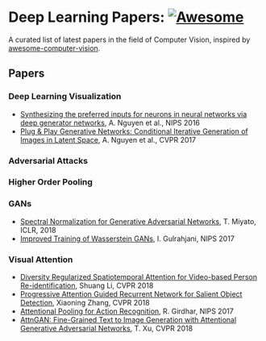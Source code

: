 
# Deep Learning Papers: [![Awesome](https://cdn.rawgit.com/sindresorhus/awesome/d7305f38d29fed78fa85652e3a63e154dd8e8829/media/badge.svg)](https://github.com/KKNakka92/Deep-Learning-Papers)
A curated list of latest papers in the field of Computer Vision, inspired by [awesome-computer-vision](https://github.com/jbhuang0604/awesome-computer-vision).




## Papers

### Deep Learning Visualization
 * [Synthesizing the preferred inputs for neurons in neural networks via deep generator networks](https://arxiv.org/abs/1605.09304), A. Nguyen et al., NIPS 2016
 * [Plug & Play Generative Networks: Conditional Iterative Generation of Images in Latent Space]( https://arxiv.org/abs/1612.00005), A. Nguyen et al., CVPR 2017



### Adversarial Attacks



### Higher Order Pooling



### GANs
* [Spectral Normalization for Generative Adversarial Networks](https://openreview.net/forum?id=B1QRgziT-), T. Miyato, ICLR, 2018
* [Improved Training of Wasserstein GANs](https://arxiv.org/abs/1704.00028), I. Gulrahjani, NIPS 2017



### Visual Attention
* [Diversity Regularized Spatiotemporal Attention for Video-based Person Re-identification](http://openaccess.thecvf.com/content_cvpr_2018/papers/Li_Diversity_Regularized_Spatiotemporal_CVPR_2018_paper.pdf), Shuang Li, CVPR 2018
* [Progressive Attention Guided Recurrent Network for Salient Object Detection](http://openaccess.thecvf.com/content_cvpr_2018/papers/Zhang_Progressive_Attention_Guided_CVPR_2018_paper.pdf), Xiaoning Zhang, CVPR 2018
* [Attentional Pooling for Action Recognition](https://arxiv.org/abs/1711.01467), R. Girdhar, NIPS 2017
* [AttnGAN: Fine-Grained Text to Image Generation with Attentional Generative Adversarial Networks](https://arxiv.org/abs/1711.10485), T. Xu, CVPR 2018

